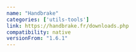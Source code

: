 ```yaml
---
name: "Handbrake"
categories: ['utils-tools']
link: https://handbrake.fr/downloads.php
compatibility: native
versionFrom: "1.6.1"
---
```


